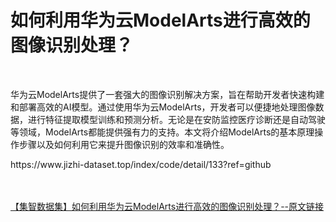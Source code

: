 <h1>如何利用华为云ModelArts进行高效的图像识别处理？</h1><br /><p>华为云ModelArts提供了一套强大的图像识别解决方案，旨在帮助开发者快速构建和部署高效的AI模型。通过使用华为云ModelArts，开发者可以便捷地处理图像数据，进行特征提取模型训练和预测分析。无论是在安防监控医疗诊断还是自动驾驶等领域，ModelArts都能提供强有力的支持。本文将介绍ModelArts的基本原理操作步骤以及如何利用它来提升图像识别的效率和准确性。</p><p>https://www.jizhi-dataset.top/index/code/detail/133?ref=github</p><br /><br /><a href="https://www.jizhi-dataset.top/index/code/detail/133?ref=github" target="_blank">【集智数据集】如何利用华为云ModelArts进行高效的图像识别处理？--原文链接</a>